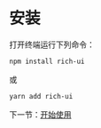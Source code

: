 # 安装

打开终端运行下列命令：

```bash
npm install rich-ui
```

或

```bash
yarn add rich-ui
```

下一节：[开始使用](#/doc/get-start)